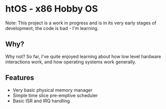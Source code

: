 # htOS - x86 Hobby OS
Note: This project is a work in progress and is in its very early stages of development, the code is bad - I'm learning.


## Why?
Why not? So far, I've quite enjoyed learning about how low level hardware interactions work, and how operating systems work generally.

## Features

 - Very basic physical memory manager 
 - Simple time slice pre-emptive scheduler
 - Basic ISR and IRQ handling
